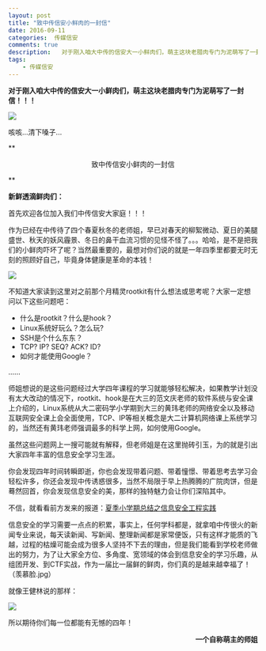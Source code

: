 ```yaml
---  
layout: post  
title: "致中传信安小鲜肉的一封信"
date: 2016-09-11
categories:  传媒信安     
comments: true
description:   对于刚入咱大中传的信安大一小鲜肉们，萌主这块老腊肉专门为泥萌写了一封信！！！
tags:
    - 传媒信安
---  
```

**对于刚入咱大中传的信安大一小鲜肉们，萌主这块老腊肉专门为泥萌写了一封信！！！**

![](http://127.0.0.1:4000//resources/images/g1.gif) 

咳咳...清下嗓子...

**<center>
致中传信安小鲜肉的一封信
</center>**

**新鲜透滴鲜肉们：**

首先欢迎各位加入我们中传信安大家庭！！！

作为已经在中传待了四个春夏秋冬的老师姐，早已对春天的柳絮微动、夏日的美腿盛世、秋天的妖风霾景、冬日的鼻干血流习惯的见怪不怪了。。。哈哈，是不是把我们的小鲜肉吓坏了呢？当然最重要的，最想对你们说的就是一年四季里都要无时无刻的照顾好自己，毕竟身体健康是革命的本钱！

![](http://127.0.0.1:4000//resources/images/g2.jpg) 

不知道大家读到这里对之前那个月精灵rootkit有什么想法或思考呢？大家一定想问以下这些问题吧：

* 什么是rootkit？什么是hook？
* Linux系统好玩么？怎么玩?
* SSH是个什么东东？
* TCP? IP? SEQ? ACK? ID?
* 如何才能使用Google？

......

师姐想说的是这些问题经过大学四年课程的学习就能够轻松解决，如果教学计划没有太大改动的情况下，rootkit、hook是在大三的范文庆老师的软件系统与安全课上介绍的，Linux系统从大二密码学小学期到大三的黄玮老师的网络安全以及移动互联网安全课上会全面使用，TCP、IP等相关概念是大二计算机网络课上系统学习的，当然还有黄玮老师强调最多的科学上网，如何使用Google。

虽然这些问题网上一搜可能就有解释，但老师姐是在这里抛砖引玉，为的就是引出大家四年丰富的信息安全学习生涯。

你会发现四年时间转瞬即逝，你也会发现带着问题、带着憧憬、带着思考去学习会轻松许多，你还会发现中传诱惑很多，当然不局限于早上热腾腾的广院肉饼，但是蓦然回首，你会发现信息安全的美，那样的独特魅力会让你们深陷其中。

不信，就看看前方发来的报道：[夏季小学期总结之信息安全工程实践](https://sec.cuc.edu.cn/CUCIS/post/summary-of-2016-summer-engineering-practice)

信息安全的学习需要一点点的积累，事实上，任何学科都是，就拿咱中传很火的新闻专业来说，每天读新闻、写新闻、整理新闻都是家常便饭，只有这样才能质的飞越，过程的枯燥可能会成为很多人坚持不下去的理由，但是我们能看到学校老师做出的努力，为了让大家全方位、多角度、宽领域的体会到信息安全的学习乐趣，从组团开发、到CTF实战，作为一届比一届鲜的鲜肉，你们真的是越来越幸福了！（羡慕脸.jpg）

就像王健林说的那样：

![](http://127.0.0.1:4000//resources/images/g3.jpg) 

所以期待你们每一位都能有无憾的四年！

**<div style="float : right">一个自称萌主的师姐</div>**
<br>